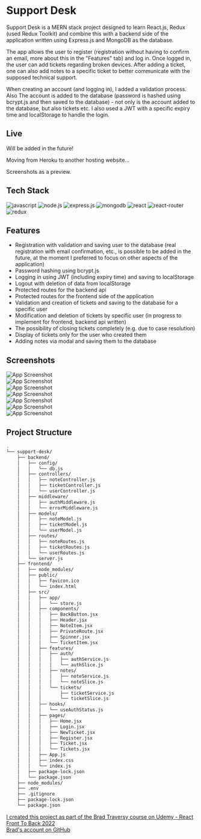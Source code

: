 
# Support Desk

Support Desk is a MERN stack project designed to learn React.js, Redux (used Redux Toolkit) and combine this with a backend side of the application written using Express.js and MongoDB as the database.

The app allows the user to register (registration without having to confirm an email, more about this in the "Features" tab) and log in. Once logged in, the user can add tickets regarding broken devices. After adding a ticket, one can also add notes to a specific ticket to better communicate with the supposed technical support.

When creating an account (and logging in), I added a validation process. Also The account is added to the database (password is hashed using bcrypt.js and then saved to the database) - not only is the account added to the database, but also tickets etc. I also used a JWT with a specific expiry time and localStorage to handle the login.

## Live

<p>Will be added in the future!</p>
<p>Moving from Heroku to another hosting website...</p>
<p>Screenshots as a preview.</p>

## Tech Stack

![javascript](https://img.shields.io/badge/JavaScript-323330?style=for-the-badge&logo=javascript&logoColor=F7DF1E)
![node.js](https://img.shields.io/badge/Node.js-339933?style=for-the-badge&logo=nodedotjs&logoColor=white)
![express.js](https://img.shields.io/badge/Express.js-000000?style=for-the-badge&logo=express&logoColor=white)
![mongodb](https://img.shields.io/badge/MongoDB-4EA94B?style=for-the-badge&logo=mongodb&logoColor=white)
![react](https://img.shields.io/badge/React-20232A?style=for-the-badge&logo=react&logoColor=61DAFB)
![react-router](https://img.shields.io/badge/React_Router-CA4245?style=for-the-badge&logo=react-router&logoColor=white)
![redux](https://img.shields.io/badge/Redux-593D88?style=for-the-badge&logo=redux&logoColor=white)

## Features

- Registration with validation and saving user to the database (real registration with email confirmation, etc., is possible to be added in the future, at the moment I preferred to focus on other aspects of the application)
- Password hashing using bcrypt.js
- Logging in using JWT (including expiry time) and saving to localStorage
- Logout with deletion of data from localStorage
- Protected routes for the backend api
- Protected routes for the frontend side of the application
- Validation and creation of tickets and saving to the database for a specific user
- Modification and deletion of tickets by specific user (in progress to implement for frontend, backend api written)
- The possibility of closing tickets completely (e.g. due to case resolution)
- Display of tickets only for the user who created them
- Adding notes via modal and saving them to the database

## Screenshots

![App Screenshot](https://thumbs2.imgbox.com/f7/81/DGIojhNb_t.png)
<br>
![App Screenshot](https://thumbs2.imgbox.com/89/38/1totzq72_t.png)
<br>
![App Screenshot](https://thumbs2.imgbox.com/30/78/w7TbOZgt_t.png)
<br>
![App Screenshot](https://thumbs2.imgbox.com/28/83/t3dL0ZFA_t.png)
<br>
![App Screenshot](https://thumbs2.imgbox.com/07/18/IgpJdV7c_t.png)
<br>
![App Screenshot](https://thumbs2.imgbox.com/c2/98/ZkQ6Yp84_t.png)
<br>
![App Screenshot](https://thumbs2.imgbox.com/34/67/Lc9UXnrm_t.png)

## Project Structure

```bash
.
└── support-desk/
    ├── backend/
    │   ├── config/
    │   │   └── db.js
    │   ├── controllers/
    │   │   ├── noteController.js
    │   │   ├── ticketController.js
    │   │   └── userController.js
    │   ├── middleware/
    │   │   ├── authMiddleware.js
    │   │   └── errorMiddleware.js
    │   ├── models/
    │   │   ├── noteModel.js
    │   │   ├── ticketModel.js
    │   │   └── userModel.js
    │   ├── routes/
    │   │   ├── noteRoutes.js
    │   │   ├── ticketRoutes.js
    │   │   └── userRoutes.js
    │   └── server.js
    ├── frontend/
    │   ├── node_modules/
    │   ├── public/
    │   │   ├── favicon.ico
    │   │   └── index.html
    │   ├── src/
    │   │   ├── app/
    │   │   │   └── store.js
    │   │   ├── components/
    │   │   │   ├── BackButton.jsx
    │   │   │   ├── Header.jsx
    │   │   │   ├── NoteItem.jsx
    │   │   │   ├── PrivateRoute.jsx
    │   │   │   ├── Spinner.jsx
    │   │   │   └── TicketItem.jsx
    │   │   ├── features/
    │   │   │   ├── auth/
    │   │   │   │   ├── authService.js
    │   │   │   │   └── authSlice.js
    │   │   │   ├── notes/
    │   │   │   │   ├── noteService.js
    │   │   │   │   └── noteSlice.js
    │   │   │   └── tickets/
    │   │   │       ├── ticketService.js
    │   │   │       └── ticketSlice.js
    │   │   ├── hooks/
    │   │   │   └── useAuthStatus.js
    │   │   ├── pages/
    │   │   │   ├── Home.jsx
    │   │   │   ├── Login.jsx
    │   │   │   ├── NewTicket.jsx
    │   │   │   ├── Register.jsx
    │   │   │   ├── Ticket.jsx
    │   │   │   └── Tickets.jsx
    │   │   ├── App.js
    │   │   ├── index.css
    │   │   └── index.js
    │   ├── package-lock.json
    │   └── package.json
    ├── node_modules/
    ├── .env
    ├── .gitignore
    ├── package-lock.json
    └── package.json
```

[I created this project as part of the Brad Traversy course on Udemy - React Front To Back 2022](https://www.udemy.com/course/react-front-to-back-2022/)
<br>
[Brad's account on GitHub](https://github.com/bradtraversy)

